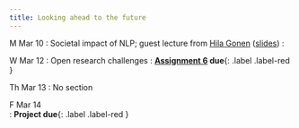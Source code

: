 ```yaml
---
title: Looking ahead to the future
---
```


M Mar 10
: Societal impact of NLP; guest lecture from [Hila Gonen](https://gonenhila.github.io/) ([slides](https://drive.google.com/file/d/10EzlUqPPArywPYqIhPiOVDLfEf9jNLKv/view?usp=sharing))
  :

W Mar 12
: Open research challenges
  : **[Assignment 6](../assets/docs/A6.pdf) due**{: .label .label-red }

Th Mar 13
: No section
  
F Mar 14  
 : **Project due**{: .label .label-red }
